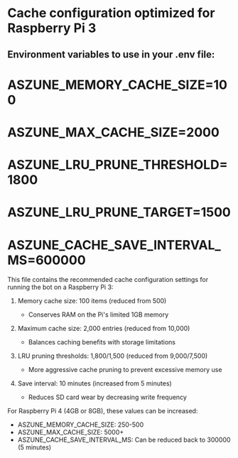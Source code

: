 # Cache configuration optimized for Raspberry Pi 3

## Environment variables to use in your .env file:
# ASZUNE_MEMORY_CACHE_SIZE=100
# ASZUNE_MAX_CACHE_SIZE=2000
# ASZUNE_LRU_PRUNE_THRESHOLD=1800
# ASZUNE_LRU_PRUNE_TARGET=1500
# ASZUNE_CACHE_SAVE_INTERVAL_MS=600000

This file contains the recommended cache configuration settings for running
the bot on a Raspberry Pi 3:

1. Memory cache size: 100 items (reduced from 500)
   - Conserves RAM on the Pi's limited 1GB memory

2. Maximum cache size: 2,000 entries (reduced from 10,000)
   - Balances caching benefits with storage limitations

3. LRU pruning thresholds: 1,800/1,500 (reduced from 9,000/7,500)
   - More aggressive cache pruning to prevent excessive memory use

4. Save interval: 10 minutes (increased from 5 minutes)
   - Reduces SD card wear by decreasing write frequency

For Raspberry Pi 4 (4GB or 8GB), these values can be increased:
- ASZUNE_MEMORY_CACHE_SIZE: 250-500
- ASZUNE_MAX_CACHE_SIZE: 5000+
- ASZUNE_CACHE_SAVE_INTERVAL_MS: Can be reduced back to 300000 (5 minutes)
